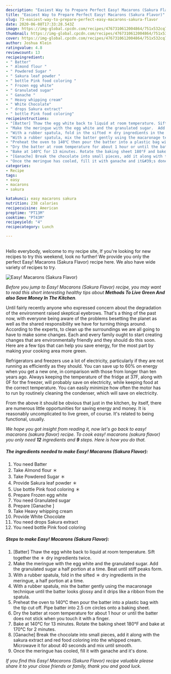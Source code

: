 ```yaml
---
description: "Easiest Way to Prepare Perfect Easy! Macarons (Sakura Flavor)"
title: "Easiest Way to Prepare Perfect Easy! Macarons (Sakura Flavor)"
slug: 73-easiest-way-to-prepare-perfect-easy-macarons-sakura-flavor
date: 2020-06-08T17:33:28.543Z
image: https://img-global.cpcdn.com/recipes/4767310612004864/751x532cq70/easy-macarons-sakura-flavor-recipe-main-photo.jpg
thumbnail: https://img-global.cpcdn.com/recipes/4767310612004864/751x532cq70/easy-macarons-sakura-flavor-recipe-main-photo.jpg
cover: https://img-global.cpcdn.com/recipes/4767310612004864/751x532cq70/easy-macarons-sakura-flavor-recipe-main-photo.jpg
author: Joshua Klein
ratingvalue: 4.8
reviewcount: 13
recipeingredient:
- " Batter"
- " Almond flour "
- " Powdered Sugar "
- " Sakura leaf powder "
- " bottle Pink food coloring "
- " Frozen egg white"
- " Granulated sugar"
- " Ganache "
- " Heavy whipping cream"
- " White Chocolate"
- " drops Sakura extract"
- " bottle Pink food coloring"
recipeinstructions:
- "[Batter] Thaw the egg white back to liquid at room temperature. Sift together the ＊ dry ingredients twice."
- "Make the meringue with the egg white and the granulated sugar.  Add the granulated sugar a half portion at a time.  Beat until stiff peaks form."
- "With a rubber spatula, fold in the sifted ＊ dry ingredients in the meringue, a half portion at a time."
- "With a rubber spatula, mix the batter gently using the macaronage technique until the batter looks glossy and it drips like a ribbon from  the spatula."
- "Preheat the oven to 140℃ then pour the batter into a plastic bag with the tip cut off. Pipe batter into 2.5 cm circles onto a baking sheet."
- "Dry the batter at room temperature for about 1 hour or until the batter does not stick when you touch it with a finger."
- "Bake at 140℃ for 13 minutes. Rotate the baking sheet 180°F and bake at 170℃ for 2 minutes."
- "[Ganache] Break the chocolate into small pieces, add it along with the sakura extract and red food coloring into the whipped cream. Microwave it for about 40 seconds and mix until smooth."
- "Once the meringue has cooled, fill it with ganache and it&#39;s done."
categories:
- Recipe
tags:
- easy
- macarons
- sakura

katakunci: easy macarons sakura 
nutrition: 238 calories
recipecuisine: American
preptime: "PT13M"
cooktime: "PT43M"
recipeyield: "4"
recipecategory: Lunch

---
```

<br>
Hello everybody, welcome to my recipe site, If you're looking for new recipes to try this weekend, look no further! We provide you only the perfect Easy! Macarons (Sakura Flavor) recipe here. We also have wide variety of recipes to try.
<br>


![Easy! Macarons (Sakura Flavor)](https://img-global.cpcdn.com/recipes/4767310612004864/751x532cq70/easy-macarons-sakura-flavor-recipe-main-photo.jpg)

<i>Before you jump to Easy! Macarons (Sakura Flavor) recipe, you may want to read this short interesting healthy tips about 
<strong>Methods To Live Green And also Save Money In The Kitchen</strong>.</i>
</br>

Until fairly recently anyone who expressed concern about the degradation of the environment raised skeptical eyebrows. That's a thing of the past now, with everyone being aware of the problems besetting the planet as well as the shared responsibility we have for turning things around. According to the experts, to clean up the surroundings we are all going to have to make some changes. Each and every family ought to start creating changes that are environmentally friendly and they should do this soon. Here are a few tips that can help you save energy, for the most part by making your cooking area more green.

Refrigerators and freezers use a lot of electricity, particularly if they are not running as efficiently as they should. You can save up to 60% on energy when you get a new one, in comparison with those from longer than ten years ago. Always keeping the temperature of the fridge at 37F, along with 0F for the freezer, will probably save on electricity, while keeping food at the correct temperature. You can easily minimize how often the motor has to run by routinely cleaning the condenser, which will save on electricity.

From the above it should be obvious that just in the kitchen, by itself, there are numerous little opportunities for saving energy and money. It is reasonably uncomplicated to live green, of course. It's related to being functional, usually.


<i>We hope you got insight from reading it, now let's go back to easy! macarons (sakura flavor) recipe. To cook easy! macarons (sakura flavor) you only need <strong>12</strong> ingredients and <strong>9</strong> steps. Here is how you do that.
</i>

##### The ingredients needed to make Easy! Macarons (Sakura Flavor):

1. You need  Batter
1. Take  Almond flour ＊
1. Take  Powdered Sugar ＊
1. Provide  Sakura leaf powder ＊
1. Use  bottle Pink food coloring ＊
1. Prepare  Frozen egg white
1. You need  Granulated sugar
1. Prepare  [Ganache ]
1. Take  Heavy whipping cream
1. Provide  White Chocolate
1. You need  drops Sakura extract
1. You need  bottle Pink food coloring


##### Steps to make Easy! Macarons (Sakura Flavor):

1. [Batter] Thaw the egg white back to liquid at room temperature. Sift together the ＊ dry ingredients twice.
1. Make the meringue with the egg white and the granulated sugar.  Add the granulated sugar a half portion at a time.  Beat until stiff peaks form.
1. With a rubber spatula, fold in the sifted ＊ dry ingredients in the meringue, a half portion at a time.
1. With a rubber spatula, mix the batter gently using the macaronage technique until the batter looks glossy and it drips like a ribbon from  the spatula.
1. Preheat the oven to 140℃ then pour the batter into a plastic bag with the tip cut off. Pipe batter into 2.5 cm circles onto a baking sheet.
1. Dry the batter at room temperature for about 1 hour or until the batter does not stick when you touch it with a finger.
1. Bake at 140℃ for 13 minutes. Rotate the baking sheet 180°F and bake at 170℃ for 2 minutes.
1. [Ganache] Break the chocolate into small pieces, add it along with the sakura extract and red food coloring into the whipped cream. Microwave it for about 40 seconds and mix until smooth.
1. Once the meringue has cooled, fill it with ganache and it&#39;s done.


<i>If you find this Easy! Macarons (Sakura Flavor) recipe valuable please share it to your close friends or family, thank you and good luck.</i>
